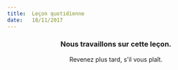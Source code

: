```yaml
---
title:  Leçon quotidienne
date:   18/11/2017
---
```


### <center>Nous travaillons sur cette leçon.</center>
<center>Revenez plus tard, s'il vous plaît.</center>